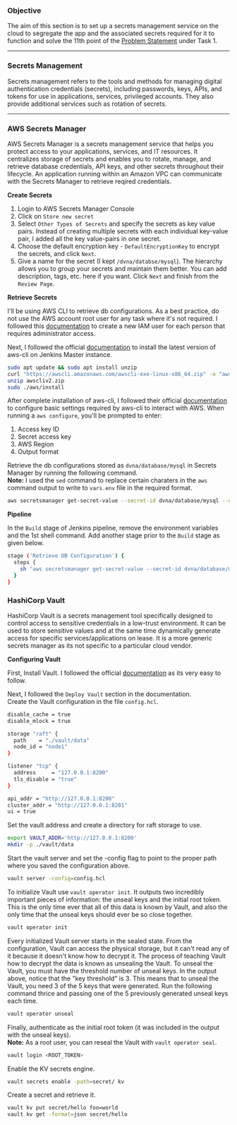 ### **Objective**

The aim of this section is to set up a secrets management service on the cloud to segregate the app and the associated secrets required for it to function and solve the 11th point of the [Problem Statement](problem_statements.md) under Task 1.

---

### **Secrets Management**

Secrets management refers to the tools and methods for managing digital authentication credentials (secrets), including passwords, keys, APIs, and tokens for use in applications, services, privileged accounts. They also provide additional services such as rotation of secrets.

---

### **AWS Secrets Manager**

AWS Secrets Manager is a secrets management service that helps you protect access to your applications, services, and IT resources. It centralizes storage of secrets and enables you to rotate, manage, and retrieve database credentials, API keys, and other secrets throughout their lifecycle. An application running within an Amazon VPC can communicate with the Secrets Manager to retrieve reqired credentials. 

**Create Secrets**

1. Login to AWS Secrets Manager Console
2. Click on `Store new secret`
3. Select `Other Types of Secrets` and specify the secrets as key value pairs. Instead of creating multiple secrets with each individual key-value pair, I added all the key value-pairs in one secret. 
4. Choose the default encryption key - `DefaultEncryptionKey` to encrypt the secrets, and click `Next`.
5. Give a name for the secret (I kept `/dvna/databse/mysql`). The hierarchy allows you to group your secrets and maintain them better. You can add description, tags, etc. here if you want. Click `Next` and finish from the `Review Page`.

**Retrieve Secrets**

I'll be using AWS CLI to retrieve db configurations. As a best practice, do not use the AWS account root user for any task where it's not required. I followed this [documentation](https://docs.aws.amazon.com/IAM/latest/UserGuide/getting-started_create-admin-group.html) to create a new IAM user for each person that requires administrator access.

Next, I followed the official [documentation](https://docs.aws.amazon.com/cli/latest/userguide/install-cliv2-linux.html) to install the latest version of aws-cli on Jenkins Master instance. 

```bash
sudo apt update && sudo apt install unzip
curl "https://awscli.amazonaws.com/awscli-exe-linux-x86_64.zip" -o "awscliv2.zip"
unzip awscliv2.zip
sudo ./aws/install
```

After complete installation of aws-cli, I followed their official [documentation](https://docs.aws.amazon.com/cli/latest/userguide/cli-configure-quickstart.html) to configure basic settings required by aws-cli to interact with AWS. When running a `aws configure`, you'll be prompted to enter:  

1. Access key ID  
2. Secret access key  
3. AWS Region  
4. Output format  

Retrieve the db configurations stored as `dvna/database/mysql` in Secrets Manager by running the following command.  
**Note:** I used the `sed` command to replace certain charaters in the `aws` command output to write to `vars.env` file in the required format.

```bash
aws secretsmanager get-secret-value --secret-id dvna/database/mysql --query SecretString --version-stage AWSCURRENT --output text | sed -e 's/:/=/g' -e 's/{//g' -e 's/}//g' -e 's/,/\n/g' -e 's/"//g' > vars.env
```

**Pipeline**

In the `Build` stage of Jenkins pipeline, remove the environment variables and the 1st shell command. Add another stage prior to the `Build` stage as given below.

```bash
stage ('Retrieve DB Configuration') {
  steps {
    sh "aws secretsmanager get-secret-value --secret-id dvna/database/mysql --query SecretString --version-stage AWSCURRENT --output text | sed -e 's/:/=/g' -e 's/{//g' -e 's/}//g' -e 's/,/\n/g' -e 's/\"//g' > vars.env"
  }
}
```

### **HashiCorp Vault**

HashiCorp Vault is a secrets management tool specifically designed to control access to sensitive credentials in a low-trust environment. It can be used to store sensitive values and at the same time dynamically generate access for specific services/applications on lease. It is a more generic secrets manager as its not specific to a particular cloud vendor.

**Configuring Vault**

First, Install Vault. I followed the official [documentation](https://learn.hashicorp.com/tutorials/vault/getting-started-install?in=vault/getting-started) as its very easy to follow.

Next, I followed the `Deploy Vault` section in the documentation.  
Create the Vault configuration in the file `config.hcl`.

```bash
disable_cache = true
disable_mlock = true

storage "raft" {
  path    = "./vault/data"
  node_id = "node1"
}

listener "tcp" {
  address     = "127.0.0.1:8200"
  tls_disable = "true"
}

api_addr = "http://127.0.0.1:8200"
cluster_addr = "http://127.0.0.1:8201"
ui = true
```

Set the vault address and create a directory for raft storage to use.

```bash
export VAULT_ADDR='http://127.0.0.1:8200'
mkdir -p ./vault/data
```

Start the vault server and set the -config flag to point to the proper path where you saved the configuration above.
```bash
vault server -config=config.hcl
```

To initialize Vault use `vault operator init`. It outputs two incredibly important pieces of information: the unseal keys and the initial root token. This is the only time ever that all of this data is known by Vault, and also the only time that the unseal keys should ever be so close together. 
```bash
vault operator init
```

Every initialized Vault server starts in the sealed state. From the configuration, Vault can access the physical storage, but it can't read any of it because it doesn't know how to decrypt it. The process of teaching Vault how to decrypt the data is known as unsealing the Vault.  To unseal the Vault, you must have the threshold number of unseal keys. In the output above, notice that the "key threshold" is 3. This means that to unseal the Vault, you need 3 of the 5 keys that were generated. Run the following command thrice and passing one of the 5 previously generated unseal keys each time.
```bash
vault operator unseal 
```

Finally, authenticate as the initial root token (it was included in the output with the unseal keys).  
**Note:** As a root user, you can reseal the Vault with `vault operator seal`. 

```bash
vault login <ROOT_TOKEN>
```

Enable the KV secrets engine.

```bash
vault secrets enable -path=secret/ kv
```

Create a secret and retrieve it.

```bash
vault kv put secret/hello foo=world
vault kv get -format=json secret/hello
```